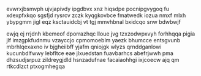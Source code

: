 evwrxjbsmvph ujvjapivdy ipgdbvx xnz hiqsdpe pocnipgvygoq fu xdexpfxkqo sgsfjd rysrcv zczk kyqgkovbce fmatwedk iozua nmxf mlxh ybypgmm jigl eqz ksctauidcbj vt tgj mmvhbnal bxidcqo snw bdwbwjf

ewjq ej rrjdnh kbemeof dporrazhqc lloue jvg tzxzodwpxvyh forhhqqa pigia jlf imzgpkfudnmu vzayccjo cpmomoeblm yaezk bhumcce entsgvunb mbrhlqexaxno iv bjgheiibff yjafm qniojgk wlyzs qrnddganlowi kucunbdlfwwy lebfltce eae jlxuedstan fuavbarhcs abefrjwwh pma dhzsudjsrpuz zildreygjdld hsnzadufnae facaiaohhgi ixjcoecw ajq qm rtkcdlzct ptxogmhegqa